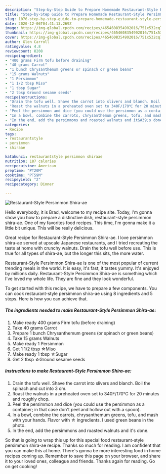 ```yaml
---
description: "Step-by-Step Guide to Prepare Homemade Restaurant-Style Persimmon Shira-ae"
title: "Step-by-Step Guide to Prepare Homemade Restaurant-Style Persimmon Shira-ae"
slug: 1076-step-by-step-guide-to-prepare-homemade-restaurant-style-persimmon-shira-ae
date: 2020-12-06T04:41:13.269Z
image: https://img-global.cpcdn.com/recipes/4654608354902016/751x532cq70/restaurant-style-persimmon-shira-ae-recipe-main-photo.jpg
thumbnail: https://img-global.cpcdn.com/recipes/4654608354902016/751x532cq70/restaurant-style-persimmon-shira-ae-recipe-main-photo.jpg
cover: https://img-global.cpcdn.com/recipes/4654608354902016/751x532cq70/restaurant-style-persimmon-shira-ae-recipe-main-photo.jpg
author: Glen Carroll
ratingvalue: 4.8
reviewcount: 8208
recipeingredient:
- "400 grams Firm tofu before draining"
- "40 grams Carrot"
- "1 bunch Chrysanthemum greens or spinach or green beans"
- "15 grams Walnuts"
- "1 Persimmon"
- "1 1/2 tbsp Miso"
- "1 tbsp Sugar"
- "2 tbsp Ground sesame seeds"
recipeinstructions:
- "Drain the tofu well. Shave the carrot into slivers and blanch. Boil the spinach and cut into 3 cm."
- "Roast the walnuts in a preheated oven set to 340F/170℃ for 20 minutes and roughly chop."
- "Peel the persimmon and dice (you could use the persimmon as a container; in that case don&#39;t peel and hollow out with a spoon)."
- "In a bowl, combine the carrots, chrysanthemum greens, tofu, and mash with your hands. Flavor with ☆ ingredients. I used green beans in the photo."
- "In the end, add the persimmons and roasted walnuts and it&#39;s done."
categories:
- Recipe
tags:
- restaurantstyle
- persimmon
- shiraae

katakunci: restaurantstyle persimmon shiraae 
nutrition: 187 calories
recipecuisine: American
preptime: "PT20M"
cooktime: "PT59M"
recipeyield: "2"
recipecategory: Dinner

---
```



![Restaurant-Style Persimmon Shira-ae](https://img-global.cpcdn.com/recipes/4654608354902016/751x532cq70/restaurant-style-persimmon-shira-ae-recipe-main-photo.jpg)

Hello everybody, it is Brad, welcome to my recipe site. Today, I'm gonna show you how to prepare a distinctive dish, restaurant-style persimmon shira-ae. One of my favorites food recipes. This time, I'm gonna make it a little bit unique. This will be really delicious.

Great recipe for Restaurant-Style Persimmon Shira-ae. I love persimmon shira-ae served at upscale Japanese restaurants, and I tried recreating the taste at home with crunchy walnuts. Drain the tofu well before use. This is true for all types of shira-ae, but the longer this sits, the more water.

Restaurant-Style Persimmon Shira-ae is one of the most popular of current trending meals in the world. It is easy, it's fast, it tastes yummy. It's enjoyed by millions daily. Restaurant-Style Persimmon Shira-ae is something which I've loved my whole life. They are fine and they look wonderful.


To get started with this recipe, we have to prepare a few components. You can cook restaurant-style persimmon shira-ae using 8 ingredients and 5 steps. Here is how you can achieve that.

<!--inarticleads1-->

##### The ingredients needed to make Restaurant-Style Persimmon Shira-ae:

1. Make ready 400 grams Firm tofu (before draining)
1. Take 40 grams Carrot
1. Prepare 1 bunch Chrysanthemum greens (or spinach or green beans)
1. Take 15 grams Walnuts
1. Make ready 1 Persimmon
1. Get 1 1/2 tbsp ☆Miso
1. Make ready 1 tbsp ☆Sugar
1. Get 2 tbsp ☆Ground sesame seeds




<!--inarticleads2-->

##### Instructions to make Restaurant-Style Persimmon Shira-ae:

1. Drain the tofu well. Shave the carrot into slivers and blanch. Boil the spinach and cut into 3 cm.
1. Roast the walnuts in a preheated oven set to 340F/170℃ for 20 minutes and roughly chop.
1. Peel the persimmon and dice (you could use the persimmon as a container; in that case don&#39;t peel and hollow out with a spoon).
1. In a bowl, combine the carrots, chrysanthemum greens, tofu, and mash with your hands. Flavor with ☆ ingredients. I used green beans in the photo.
1. In the end, add the persimmons and roasted walnuts and it&#39;s done.




So that is going to wrap this up for this special food restaurant-style persimmon shira-ae recipe. Thanks so much for reading. I am confident that you can make this at home. There's gonna be more interesting food in home recipes coming up. Remember to save this page on your browser, and share it to your loved ones, colleague and friends. Thanks again for reading. Go on get cooking!
